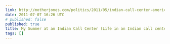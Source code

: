 ```yaml
---
link: http://motherjones.com/politics/2011/05/indian-call-center-americanization
date: 2011-07-07 16:26 UTC
# published: false
published: true
title: My Summer at an Indian Call Center (Life in an Indian call center)
tags: []
---
```



